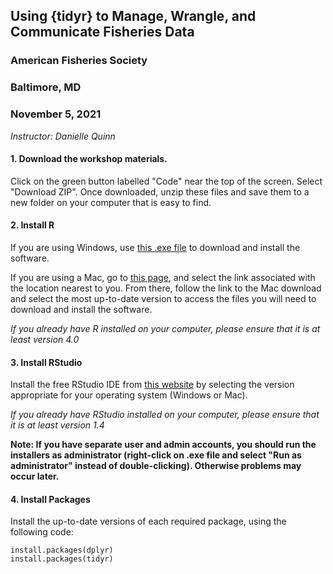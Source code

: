 ## Using {tidyr} to Manage, Wrangle, and Communicate Fisheries Data  
### American Fisheries Society
### Baltimore, MD
### November 5, 2021
*Instructor: Danielle Quinn*

#### 1. Download the workshop materials.  

Click on the green button labelled "Code" near the top of the screen. Select "Download ZIP". Once downloaded, unzip these files and save them to a new folder on your computer that is easy to find.

#### 2. Install R  

If you are using Windows, use [this .exe file](https://cran.r-project.org/bin/windows/base/release.htm) to download and install the software.  

If you are using a Mac, go to [this page](https://cran.r-project.org/mirrors.html), and select the link associated with the location nearest to you. From there, follow the link to the Mac download and select the most up-to-date version to access the files you will need to download and install the software.  

*If you already have R installed on your computer, please ensure that it is at least version 4.0*

#### 3. Install RStudio  

Install the free RStudio IDE from [this website](https://www.rstudio.com/products/rstudio/download/#download) by selecting the version appropriate for your operating system (Windows or Mac).  

*If you already have RStudio installed on your computer, please ensure that it is at least version 1.4*

**Note: If you have separate user and admin accounts, you should run the installers as administrator (right-click on .exe file and select "Run as administrator" instead of double-clicking). Otherwise problems may occur later.**

#### 4. Install Packages  

Install the up-to-date versions of each required package, using the following code:  

`install.packages(dplyr)`  
`install.packages(tidyr)`
